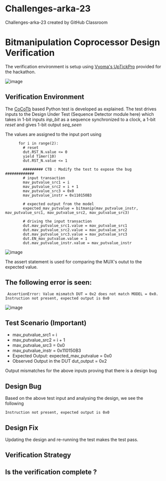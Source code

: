 # Challenges-arka-23
Challenges-arka-23 created by GitHub Classroom
# Bitmanipulation Coprocessor Design Verification

The verification environment is setup using [Vyoma's UpTickPro](https://vyomasystems.com) provided for the hackathon.

![image](https://user-images.githubusercontent.com/70422874/180822711-e2e6a748-2a70-4796-b0f3-eadaa179a8f1.png)

## Verification Environment

The [CoCoTb](https://www.cocotb.org/) based Python test is developed as explained. The test drives inputs to the Design Under Test (Sequence Detector module here) which takes in 1-bit inputs *inp_bit* as a sequence synchronized to a clock, a 1-bit *reset* and gives 1-bit output *seq_seen*

The values are assigned to the input port using 
```
      for i in range(2):
        # reset
        dut.RST_N.value <= 0
        yield Timer(10) 
        dut.RST_N.value <= 1

        ######### CTB : Modify the test to expose the bug #############
        # input transaction
        mav_putvalue_src1 = i
        mav_putvalue_src2 = i + 1
        mav_putvalue_src3 = 0x0
        mav_putvalue_instr = 0x110150B3

        # expected output from the model
        expected_mav_putvalue = bitmanip(mav_putvalue_instr, mav_putvalue_src1, mav_putvalue_src2, mav_putvalue_src3)

        # driving the input transaction
        dut.mav_putvalue_src1.value = mav_putvalue_src1
        dut.mav_putvalue_src2.value = mav_putvalue_src2
        dut.mav_putvalue_src3.value = mav_putvalue_src3
        dut.EN_mav_putvalue.value = 1
        dut.mav_putvalue_instr.value = mav_putvalue_instr
```

![image](https://user-images.githubusercontent.com/70422874/180824336-98962e5f-1394-4fe5-8e9e-f5895dfd0a6c.png)


The assert statement is used for comparing the MUX's outut to the expected value.

## The following error is seen:
```
 AssertionError: Value mismatch DUT = 0x2 does not match MODEL = 0x0. Instruction not present, expected output is 0x0
 ```
![image](https://user-images.githubusercontent.com/70422874/180823145-7092481d-7673-41ab-8a23-abbb9c3acd8f.png)
 
## Test Scenario **(Important)**
- mav_putvalue_src1 = i
- mav_putvalue_src2 = i + 1
- mav_putvalue_src3 = 0x0
- mav_putvalue_instr = 0x110150B3
- Expected Output: expected_mav_putvalue = 0x0
- Observed Output in the DUT dut_output = 0x2

Output mismatches for the above inputs proving that there is a design bug

## Design Bug
Based on the above test input and analysing the design, we see the following

```
Instruction not present, expected output is 0x0
```

## Design Fix
Updating the design and re-running the test makes the test pass.


## Verification Strategy

## Is the verification complete ?
